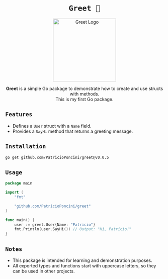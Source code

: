<div align="center">

# `Greet 👋`
<img src="https://i.imgur.com/riT59a4.png" alt="Greet Logo" width="200"/>

**Greet** is a simple Go package to demonstrate how to create and use structs with methods.  
This is my first Go package.

</div>

## `Features`
- Defines a `User` struct with a `Name` field.
- Provides a `SayHi` method that returns a greeting message.

## `Installation`
```bash
go get github.com/PatricioPoncini/greet@v0.0.5
```

## `Usage`
```go
package main

import (
	"fmt"

	"github.com/PatricioPoncini/greet"
)

func main() {
	user := greet.User{Name: "Patricio"}
	fmt.Println(user.SayHi()) // Output: "Hi, Patricio!"
}
```

## `Notes`
- This package is intended for learning and demonstration purposes.
- All exported types and functions start with uppercase letters, so they can be used in other projects.
